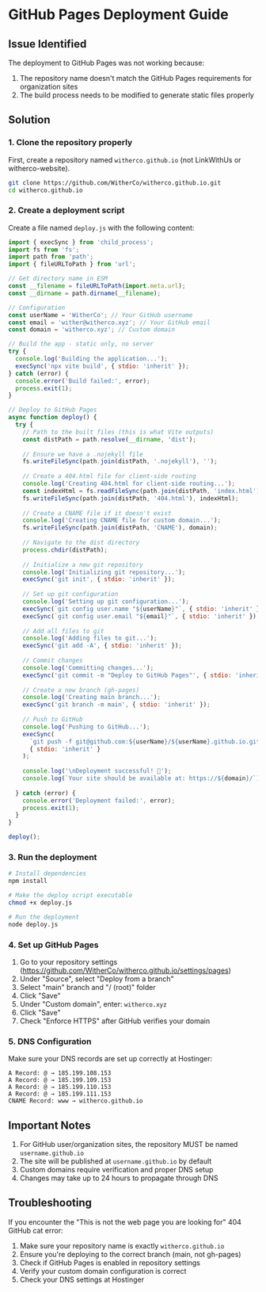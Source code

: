 # GitHub Pages Deployment Guide

## Issue Identified

The deployment to GitHub Pages was not working because:
1. The repository name doesn't match the GitHub Pages requirements for organization sites
2. The build process needs to be modified to generate static files properly

## Solution

### 1. Clone the repository properly

First, create a repository named `witherco.github.io` (not LinkWithUs or witherco-website).

```bash
git clone https://github.com/WitherCo/witherco.github.io.git
cd witherco.github.io
```

### 2. Create a deployment script

Create a file named `deploy.js` with the following content:

```javascript
import { execSync } from 'child_process';
import fs from 'fs';
import path from 'path';
import { fileURLToPath } from 'url';

// Get directory name in ESM
const __filename = fileURLToPath(import.meta.url);
const __dirname = path.dirname(__filename);

// Configuration
const userName = 'WitherCo'; // Your GitHub username
const email = 'wither@witherco.xyz'; // Your GitHub email
const domain = 'witherco.xyz'; // Custom domain

// Build the app - static only, no server
try {
  console.log('Building the application...');
  execSync('npx vite build', { stdio: 'inherit' });
} catch (error) {
  console.error('Build failed:', error);
  process.exit(1);
}

// Deploy to GitHub Pages
async function deploy() {
  try {
    // Path to the built files (this is what Vite outputs)
    const distPath = path.resolve(__dirname, 'dist');
    
    // Ensure we have a .nojekyll file
    fs.writeFileSync(path.join(distPath, '.nojekyll'), '');
    
    // Create a 404.html file for client-side routing
    console.log('Creating 404.html for client-side routing...');
    const indexHtml = fs.readFileSync(path.join(distPath, 'index.html'), 'utf8');
    fs.writeFileSync(path.join(distPath, '404.html'), indexHtml);
    
    // Create a CNAME file if it doesn't exist
    console.log('Creating CNAME file for custom domain...');
    fs.writeFileSync(path.join(distPath, 'CNAME'), domain);
    
    // Navigate to the dist directory
    process.chdir(distPath);
    
    // Initialize a new git repository
    console.log('Initializing git repository...');
    execSync('git init', { stdio: 'inherit' });
    
    // Set up git configuration
    console.log('Setting up git configuration...');
    execSync(`git config user.name "${userName}"`, { stdio: 'inherit' });
    execSync(`git config user.email "${email}"`, { stdio: 'inherit' });
    
    // Add all files to git
    console.log('Adding files to git...');
    execSync('git add -A', { stdio: 'inherit' });
    
    // Commit changes
    console.log('Committing changes...');
    execSync('git commit -m "Deploy to GitHub Pages"', { stdio: 'inherit' });
    
    // Create a new branch (gh-pages)
    console.log('Creating main branch...');
    execSync('git branch -m main', { stdio: 'inherit' });
    
    // Push to GitHub
    console.log('Pushing to GitHub...');
    execSync(
      `git push -f git@github.com:${userName}/${userName}.github.io.git main`,
      { stdio: 'inherit' }
    );
    
    console.log('\nDeployment successful! 🎉');
    console.log(`Your site should be available at: https://${domain}/`);
    
  } catch (error) {
    console.error('Deployment failed:', error);
    process.exit(1);
  }
}

deploy();
```

### 3. Run the deployment

```bash
# Install dependencies
npm install

# Make the deploy script executable
chmod +x deploy.js

# Run the deployment
node deploy.js
```

### 4. Set up GitHub Pages

1. Go to your repository settings (https://github.com/WitherCo/witherco.github.io/settings/pages)
2. Under "Source", select "Deploy from a branch"
3. Select "main" branch and "/ (root)" folder
4. Click "Save"
5. Under "Custom domain", enter: `witherco.xyz`
6. Click "Save"
7. Check "Enforce HTTPS" after GitHub verifies your domain

### 5. DNS Configuration

Make sure your DNS records are set up correctly at Hostinger:

```
A Record: @ → 185.199.108.153
A Record: @ → 185.199.109.153
A Record: @ → 185.199.110.153
A Record: @ → 185.199.111.153
CNAME Record: www → witherco.github.io
```

## Important Notes

1. For GitHub user/organization sites, the repository MUST be named `username.github.io`
2. The site will be published at `username.github.io` by default
3. Custom domains require verification and proper DNS setup
4. Changes may take up to 24 hours to propagate through DNS

## Troubleshooting

If you encounter the "This is not the web page you are looking for" 404 GitHub cat error:

1. Make sure your repository name is exactly `witherco.github.io`
2. Ensure you're deploying to the correct branch (main, not gh-pages)
3. Check if GitHub Pages is enabled in repository settings
4. Verify your custom domain configuration is correct
5. Check your DNS settings at Hostinger